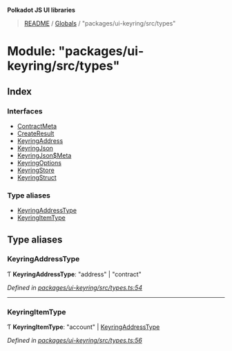 **Polkadot JS UI libraries**

> [README](../README.md) / [Globals](../globals.md) / "packages/ui-keyring/src/types"

# Module: "packages/ui-keyring/src/types"

## Index

### Interfaces

* [ContractMeta](../interfaces/_packages_ui_keyring_src_types_.contractmeta.md)
* [CreateResult](../interfaces/_packages_ui_keyring_src_types_.createresult.md)
* [KeyringAddress](../interfaces/_packages_ui_keyring_src_types_.keyringaddress.md)
* [KeyringJson](../interfaces/_packages_ui_keyring_src_types_.keyringjson.md)
* [KeyringJson$Meta](../interfaces/_packages_ui_keyring_src_types_.keyringjson_meta.md)
* [KeyringOptions](../interfaces/_packages_ui_keyring_src_types_.keyringoptions.md)
* [KeyringStore](../interfaces/_packages_ui_keyring_src_types_.keyringstore.md)
* [KeyringStruct](../interfaces/_packages_ui_keyring_src_types_.keyringstruct.md)

### Type aliases

* [KeyringAddressType](_packages_ui_keyring_src_types_.md#keyringaddresstype)
* [KeyringItemType](_packages_ui_keyring_src_types_.md#keyringitemtype)

## Type aliases

### KeyringAddressType

Ƭ  **KeyringAddressType**: \"address\" \| \"contract\"

*Defined in [packages/ui-keyring/src/types.ts:54](https://github.com/polkadot-js/ui/blob/fea7424a/packages/ui-keyring/src/types.ts#L54)*

___

### KeyringItemType

Ƭ  **KeyringItemType**: \"account\" \| [KeyringAddressType](_packages_ui_keyring_src_types_.md#keyringaddresstype)

*Defined in [packages/ui-keyring/src/types.ts:56](https://github.com/polkadot-js/ui/blob/fea7424a/packages/ui-keyring/src/types.ts#L56)*
